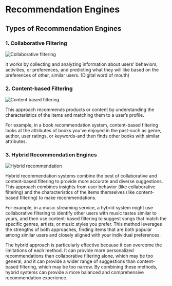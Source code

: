 # Recommendation Engines

## Types of Recommendation Engines

### 1. Collaborative Filtering
![Collaborative filtering](https://images.surferseo.art/6e27bfc6-0725-48ac-9f40-d96baa579f62.png)

It works by collecting and analyzing information about users’ behaviors, activities, or preferences, and predicting what they will like based on the preferences of other, similar users. (Digital word of mouth)


### 2. Content-based Filtering

![Content based filtering](https://images.surferseo.art/53acd0d2-2f82-412d-904c-1691bfd7ed14.png)

This approach recommends products or content by understanding the characteristics of the items and matching them to a user’s profile.

For example, in a book recommendation system, content-based filtering looks at the attributes of books you’ve enjoyed in the past-such as genre, author, user ratings, or keywords-and then finds other books with similar attributes.

### 3. Hybrid Recommendation Engines

![Hybrid recommendation](https://images.surferseo.art/e4fc9f64-d5f6-46cc-903a-ee1adfc7482e.png)

Hybrid recommendation systems combine the best of collaborative and content-based filtering to provide more accurate and diverse suggestions. This approach combines insights from user behavior (like collaborative filtering) and the characteristics of the items themselves (like content-based filtering) to make recommendations.

For example, in a music streaming service, a hybrid system might use collaborative filtering to identify other users with music tastes similar to yours, and then use content-based filtering to suggest songs that match the specific genres, artists, or music styles you prefer. This method leverages the strengths of both approaches, finding items that are both popular among similar users and closely aligned with your individual preferences.

The hybrid approach is particularly effective because it can overcome the limitations of each method. It can provide more personalized recommendations than collaborative filtering alone, which may be too general, and it can provide a wider range of suggestions than content-based filtering, which may be too narrow. By combining these methods, hybrid systems can provide a more balanced and comprehensive recommendation experience.